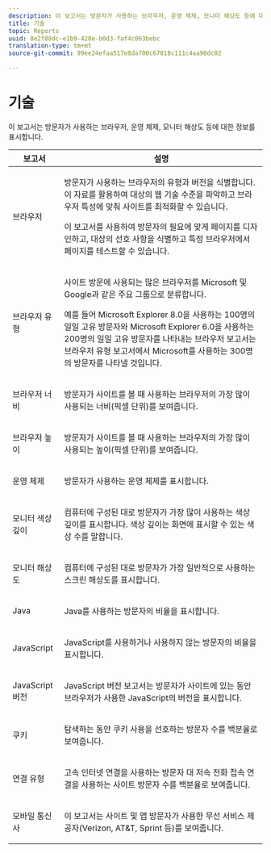 ```yaml
---
description: 이 보고서는 방문자가 사용하는 브라우저, 운영 체제, 모니터 해상도 등에 대한 정보를 표시합니다.
title: 기술
topic: Reports
uuid: 8e2f88dc-e1b9-428e-b0d3-faf4c063bebc
translation-type: tm+mt
source-git-commit: 99ee24efaa517e8da700c67818c111c4aa90dc02

---
```



# 기술

이 보고서는 방문자가 사용하는 브라우저, 운영 체제, 모니터 해상도 등에 대한 정보를 표시합니다.

<table id="table_6B55FDDC4C484766BC3817E06551E753"> 
 <thead> 
  <tr> 
   <th colname="col1" class="entry"> 보고서 </th> 
   <th colname="col2" class="entry"> 설명 </th> 
  </tr> 
 </thead>
 <tbody> 
  <tr> 
   <td colname="col1"> 브라우저 </td> 
   <td colname="col2"> <p> 방문자가 사용하는 브라우저의 유형과 버전을 식별합니다. 이 자료를 활용하여 대상의 웹 기술 수준을 파악하고 브라우저 특성에 맞춰 사이트를 최적화할 수 있습니다.  </p> <p>이 보고서를 사용하여 방문자의 필요에 맞게 페이지를 디자인하고, 대상의 선호 사항을 식별하고 특정 브라우저에서 페이지를 테스트할 수 있습니다. </p> </td> 
  </tr> 
  <tr> 
   <td colname="col1"> 브라우저 유형 </td> 
   <td colname="col2"> <p> 사이트 방문에 사용되는 많은 브라우저를 Microsoft 및 Google과 같은 주요 그룹으로 분류합니다. </p> <p>예를 들어 Microsoft Explorer 8.0을 사용하는 100명의 일일 고유 방문자와 Microsoft Explorer 6.0을 사용하는 200명의 일일 고유 방문자를 나타내는 <span class="wintitle">브라우저 보고서</span>는 <span class="wintitle">브라우저 유형 보고서</span>에서 Microsoft를 사용하는 300명의 방문자를 나타낼 것입니다. </p> </td> 
  </tr> 
  <tr> 
   <td colname="col1"> 브라우저 너비 </td> 
   <td colname="col2"> <p> 방문자가 사이트를 볼 때 사용하는 브라우저의 가장 많이 사용되는 너비(픽셀 단위)를 보여줍니다. </p> </td> 
  </tr> 
  <tr> 
   <td colname="col1"> 브라우저 높이 </td> 
   <td colname="col2"> <p> 방문자가 사이트를 볼 때 사용하는 브라우저의 가장 많이 사용되는 높이(픽셀 단위)를 보여줍니다. </p> </td> 
  </tr> 
  <tr> 
   <td colname="col1"> 운영 체제 </td> 
   <td colname="col2"> <p> 방문자가 사용하는 운영 체제를 표시합니다. </p> </td> 
  </tr> 
  <tr> 
   <td colname="col1"> 모니터 색상 깊이 </td> 
   <td colname="col2"> <p> 컴퓨터에 구성된 대로 방문자가 가장 많이 사용하는 색상 깊이를 표시합니다. 색상 깊이는 화면에 표시할 수 있는 색상 수를 말합니다. </p> </td> 
  </tr> 
  <tr> 
   <td colname="col1"> 모니터 해상도 </td> 
   <td colname="col2"> <p> 컴퓨터에 구성된 대로 방문자가 가장 일반적으로 사용하는 스크린 해상도를 표시합니다. </p> </td> 
  </tr> 
  <tr> 
   <td colname="col1"> Java </td> 
   <td colname="col2"> <p> Java를 사용하는 방문자의 비율을 표시합니다. </p> </td> 
  </tr> 
  <tr> 
   <td colname="col1"> JavaScript </td> 
   <td colname="col2"> <p> JavaScript를 사용하거나 사용하지 않는 방문자의 비율을 표시합니다. </p> </td> 
  </tr> 
  <tr> 
   <td colname="col1"> JavaScript 버전 </td> 
   <td colname="col2"> <p> JavaScript 버전 보고서는 방문자가 사이트에 있는 동안 브라우저가 사용한 JavaScript의 버전을 표시합니다. </p> </td> 
  </tr> 
  <tr> 
   <td colname="col1"> 쿠키 </td> 
   <td colname="col2"> <p> 탐색하는 동안 쿠키 사용을 선호하는 방문자 수를 백분율로 보여줍니다. </p> </td> 
  </tr> 
  <tr> 
   <td colname="col1"> 연결 유형 </td> 
   <td colname="col2"> <p> 고속 인터넷 연결을 사용하는 방문자 대 저속 전화 접속 연결을 사용하는 사이트 방문자 수를 백분율로 보여줍니다. </p> </td> 
  </tr> 
  <tr> 
   <td colname="col1"> 모바일 통신사 </td> 
   <td colname="col2"> <p> 이 보고서는 사이트 및 앱 방문자가 사용한 무선 서비스 제공자(Verizon, AT&amp;T, Sprint 등)를 보여줍니다.  </p> </td> 
  </tr> 
 </tbody> 
</table>

